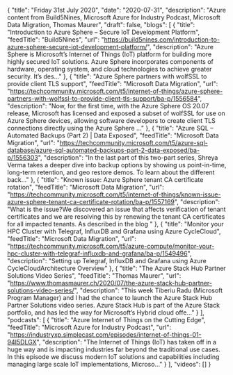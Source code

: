 {
  "title": "Friday 31st July 2020",
  "date": "2020-07-31",
  "description": "Azure content from Build5Nines, Microsoft Azure for Industry Podcast, Microsoft Data Migration, Thomas Maurer",
  "draft": false,
  "blogs": [
    {
      "title": "Introduction to Azure Sphere – Secure IoT Development Platform",
      "feedTitle": "Build5Nines",
      "url": "https://build5nines.com/introduction-to-azure-sphere-secure-iot-development-platform/",
      "description": "Azure Sphere is Microsoft’s Internet of Things (IoT) platform for building more highly secured IoT solutions. Azure Sphere incorporates components of hardware, operating system, and cloud technologies to achieve greater security. It’s des..."
    },
    {
      "title": "Azure Sphere partners with wolfSSL to provide client TLS support",
      "feedTitle": "Microsoft Data Migration",
      "url": "https://techcommunity.microsoft.com/t5/internet-of-things/azure-sphere-partners-with-wolfssl-to-provide-client-tls-support/ba-p/1556584",
      "description": "Now, for the first time, with the Azure Sphere OS 20.07 release, Microsoft has licensed and exposed a subset of wolfSSL for use on Azure Sphere devices, allowing software developers to create client TLS connections directly using the Azure Sphere ..."
    },
    {
      "title": "Azure SQL – Automated Backups (Part 2) | Data Exposed",
      "feedTitle": "Microsoft Data Migration",
      "url": "https://techcommunity.microsoft.com/t5/azure-sql-database/azure-sql-automated-backups-part-2-data-exposed/ba-p/1556303",
      "description": "In the last part of this two-part series, Shreya Verma takes a deeper dive into backup options by showing us point-in-time, long-term retention, and geo restore demos. To learn about the different back..."
    },
    {
      "title": "Known issue: Azure Sphere tenant CA certificate rotation",
      "feedTitle": "Microsoft Data Migration",
      "url": "https://techcommunity.microsoft.com/t5/internet-of-things/known-issue-azure-sphere-tenant-ca-certificate-rotation/ba-p/1557169",
      "description": "What is the issue?We discovered an issue that affects verification of tenant certificates and we are resolving this by renewing the tenant CA certificates for all impacted tenants. As described in the blog "
    },
    {
      "title": "Monitor your HPC Cluster with Telegraf, InfluxDB and Grafana using Azure CycleCloud",
      "feedTitle": "Microsoft Data Migration",
      "url": "https://techcommunity.microsoft.com/t5/azure-compute/monitor-your-hpc-cluster-with-telegraf-influxdb-and-grafana/ba-p/1549496",
      "description": "Setting up Telegraf, InfluxDB and Grafana using Azure CycleCloudArchitecture Overview"
    },
    {
      "title": "The Azure Stack Hub Partner Solutions Video Series",
      "feedTitle": "Thomas Maurer",
      "url": "https://www.thomasmaurer.ch/2020/07/the-azure-stack-hub-partner-solutions-video-series/",
      "description": "This week Tiberiu Radu (Microsoft Program Manager) and I had the chance to launch the Azure Stack Hub Partner Solutions video series. Azure Stack Hub is part of the Azure Stack portfolio, and has led the way for Microsoft’s Hybrid cloud offe..."
    }
  ],
  "podcasts": [
    {
      "title": "Azure Internet of Things on the Cutting Edge",
      "feedTitle": "Microsoft Azure for Industry Podcast",
      "url": "https://industryxp.simplecast.com/episodes/internet-of-things-01-94I5DLGX",
      "description": "The Internet of Things (IoT) has taken off in a huge way and is impacting industries far beyond the traditional use cases. In this episode we discuss modern IoT solutions and capabilities including managing large scale IoT implementations, Microso..."
    }
  ],
  "videos": []
}